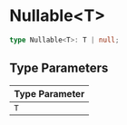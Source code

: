 # Nullable\<T\>

```ts
type Nullable<T>: T | null;
```

## Type Parameters

| Type Parameter |
| -------------- |
| `T`            |
